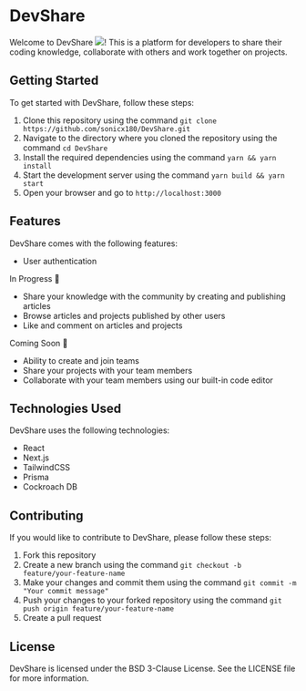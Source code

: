 # DevShare  

Welcome to DevShare <img src = "https://raw.githubusercontent.com/sonicx180/DevShare/main/public/logos/jpg/icons/Color.jpg" >! This is a platform for developers to share their coding knowledge, collaborate with others and work together on projects.

## Getting Started

To get started with DevShare, follow these steps:

1.  Clone this repository using the command `git clone https://github.com/sonicx180/DevShare.git`
2.  Navigate to the directory where you cloned the repository using the command `cd DevShare`
3.  Install the required dependencies using the command `yarn && yarn install`
4.  Start the development server using the command `yarn build && yarn start`
5.  Open your browser and go to `http://localhost:3000`

## Features

DevShare comes with the following features:
-   User authentication 

In Progress 🚧
-   Share your knowledge with the community by creating and publishing articles
-   Browse articles and projects published by other users
-   Like and comment on articles and projects

Coming Soon 📆
-   Ability to create and join teams
-   Share your projects with your team members
-   Collaborate with your team members using our built-in code editor

## Technologies Used

DevShare uses the following technologies:

-   React
-   Next.js
-   TailwindCSS
-   Prisma
-   Cockroach DB

## Contributing

If you would like to contribute to DevShare, please follow these steps:

1.  Fork this repository
2.  Create a new branch using the command `git checkout -b feature/your-feature-name`
3.  Make your changes and commit them using the command `git commit -m "Your commit message"`
4.  Push your changes to your forked repository using the command `git push origin feature/your-feature-name`
5.  Create a pull request

## License

DevShare is licensed under the BSD 3-Clause License. See the LICENSE file for more information.

